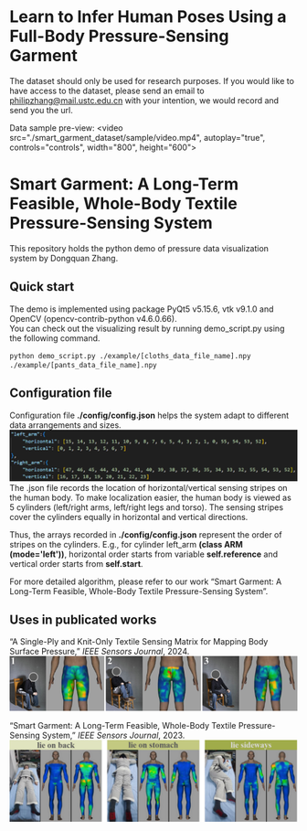 # Learn to Infer Human Poses Using a Full-Body Pressure-Sensing Garment  
The dataset should only be used for research purposes.
If you would like to have access to the dataset, please send an email to philipzhang@mail.ustc.edu.cn with your intention, we would record and send you the url.

Data sample pre-view:
<video src="./smart_garment_dataset/sample/video.mp4", autoplay="true", controls="controls", width="800", height="600">  
</video>

# Smart Garment: A Long-Term Feasible, Whole-Body Textile Pressure-Sensing System  
This repository holds the python demo of pressure data visualization system by Dongquan Zhang.  
## Quick start  
The demo is implemented using package PyQt5 v5.15.6, vtk v9.1.0 and OpenCV (opencv-contrib-python v4.6.0.66).  
You can check out the visualizing result by running demo_script.py using the following command.
```
python demo_script.py ./example/[cloths_data_file_name].npy ./example/[pants_data_file_name].npy
```

## Configuration file
Configuration file **./config/config.json** helps the system adapt to different data arrangements and sizes.  
![](./visualization_demo/fig/configuration_file.png)
The .json file records the location of horizontal/vertical sensing stripes on the human body. To make localization easier, the human body is viewed as 5 cylinders (left/right arms, left/right legs and torso). The sensing stripes cover the cylinders equally in horizontal and vertical directions.

Thus, the arrays recorded in **./config/config.json** represent the order of stripes on the cylinders. E.g., for cylinder left_arm **(class ARM (mode='left'))**, horizontal order starts from variable **self.reference** and vertical order starts from **self.start**.

For more detailed algorithm, please refer to our work “Smart Garment: A Long-Term Feasible, Whole-Body Textile Pressure-Sensing System”.

## Uses in publicated works
“A Single-Ply and Knit-Only Textile Sensing Matrix for Mapping Body Surface Pressure,” _IEEE Sensors Journal_, 2024.  
![](./visualization_demo/fig/use_in_IEEE_Sensors_2024.png)

“Smart Garment: A Long-Term Feasible, Whole-Body Textile Pressure-Sensing System,” _IEEE Sensors Journal_, 2023.  
![](./visualization_demo/fig/use_in_IEEE_Sensors_2023.png)
